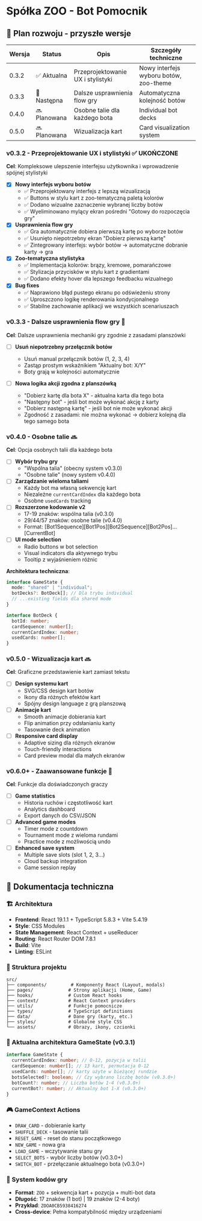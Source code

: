 # Spółka ZOO - Bot Pomocnik

## 🎯 Plan rozwoju - przyszłe wersje

| Wersja | Status       | Opis                              | Szczegóły techniczne                   |
| ------ | ------------ | --------------------------------- | -------------------------------------- |
| 0.3.2  | ✅ Aktualna  | Przeprojektowanie UX i stylistyki | Nowy interfejs wyboru botów, zoo-theme |
| 0.3.3  | 🎯 Następna  | Dalsze usprawnienia flow gry      | Automatyczna kolejność botów           |
| 0.4.0  | 🔜 Planowana | Osobne talie dla każdego bota     | Individual bot decks                   |
| 0.5.0  | 🔜 Planowana | Wizualizacja kart                 | Card visualization system              |

### v0.3.2 - Przeprojektowanie UX i stylistyki ✅ UKOŃCZONE

**Cel**: Kompleksowe ulepszenie interfejsu użytkownika i wprowadzenie spójnej stylistyki

- [x] **Nowy interfejs wyboru botów**
  - ✅ Przeprojektowany interfejs z lepszą wizualizacją
  - ✅ Buttons w stylu kart z zoo-tematyczną paletą kolorów
  - ✅ Dodano wizualne zaznaczenie wybranej liczby botów
  - ✅ Wyeliminowano mylący ekran pośredni "Gotowy do rozpoczęcia gry"
- [x] **Usprawnienia flow gry**
  - ✅ Gra automatycznie dobiera pierwszą kartę po wyborze botów
  - ✅ Usunięto niepotrzebny ekran "Dobierz pierwszą kartę"
  - ✅ Zintegrowany interfejs: wybór botów → automatyczne dobranie karty → gra
- [x] **Zoo-tematyczna stylistyka**
  - ✅ Implementacja kolorów: brązy, kremowe, pomarańczowe
  - ✅ Stylizacja przycisków w stylu kart z gradientami
  - ✅ Dodano efekty hover dla lepszego feedbacku wizualnego
- [x] **Bug fixes**
  - ✅ Naprawiono błąd pustego ekranu po odświeżeniu strony
  - ✅ Uproszczono logikę renderowania kondycjonalnego
  - ✅ Stabilne zachowanie aplikacji we wszystkich scenariuszach

### v0.3.3 - Dalsze usprawnienia flow gry 🎯

**Cel**: Dalsze usprawnienia mechaniki gry zgodnie z zasadami planszówki

- [ ] **Usuń niepotrzebny przełącznik botów**

  - Usuń manual przełącznik botów (1, 2, 3, 4)
  - Zastąp prostym wskaźnikiem "Aktualny bot: X/Y"
  - Boty grają w kolejności automatycznie

- [ ] **Nowa logika akcji zgodna z planszówką**
  - "Dobierz kartę dla bota X" - aktualna karta dla tego bota
  - "Następny bot" - jeśli bot może wykonać akcję z karty
  - "Dobierz następną kartę" - jeśli bot nie może wykonać akcji
  - Zgodność z zasadami: nie można wykonać → dobierz kolejną dla tego samego bota

### v0.4.0 - Osobne talie 🔜

**Cel**: Opcja osobnych talii dla każdego bota

- [ ] **Wybór trybu gry**
  - "Wspólna talia" (obecny system v0.3.0)
  - "Osobne talie" (nowy system v0.4.0)
- [ ] **Zarządzanie wieloma taliami**
  - Każdy bot ma własną sekwencję kart
  - Niezależne `currentCardIndex` dla każdego bota
  - Osobne `usedCards` tracking
- [ ] **Rozszerzone kodowanie v2**
  - 17-19 znaków: wspólna talia (v0.3.0)
  - 29/44/57 znaków: osobne talie (v0.4.0)
  - Format: [Bot1Sequence][Bot1Pos][Bot2Sequence][Bot2Pos]...[CurrentBot]
- [ ] **UI mode selection**
  - Radio buttons w bot selection
  - Visual indicators dla aktywnego trybu
  - Tooltip z wyjaśnieniem różnic

**Architektura techniczna**:

```typescript
interface GameState {
  mode: "shared" | "individual";
  botDecks?: BotDeck[]; // Dla trybu individual
  // ...existing fields dla shared mode
}

interface BotDeck {
  botId: number;
  cardSequence: number[];
  currentCardIndex: number;
  usedCards: number[];
}
```

### v0.5.0 - Wizualizacja kart 🔜

**Cel**: Graficzne przedstawienie kart zamiast tekstu

- [ ] **Design systemu kart**
  - SVG/CSS design kart botów
  - Ikony dla różnych efektów kart
  - Spójny design language z grą planszową
- [ ] **Animacje kart**
  - Smooth animacje dobierania kart
  - Flip animation przy odsłanianiu karty
  - Tasowanie deck animation
- [ ] **Responsive card display**
  - Adaptive sizing dla różnych ekranów
  - Touch-friendly interactions
  - Card preview modal dla małych ekranów

### v0.6.0+ - Zaawansowane funkcje 🔮

**Cel**: Funkcje dla doświadczonych graczy

- [ ] **Game statistics**
  - Historia ruchów i częstotliwość kart
  - Analytics dashboard
  - Export danych do CSV/JSON
- [ ] **Advanced game modes**
  - Timer mode z countdown
  - Tournament mode z wieloma rundami
  - Practice mode z możliwością undo
- [ ] **Enhanced save system**
  - Multiple save slots (slot 1, 2, 3...)
  - Cloud backup integration
  - Game session replay

## 📖 Dokumentacja techniczna

### 🏗️ Architektura

- **Frontend**: React 19.1.1 + TypeScript 5.8.3 + Vite 5.4.19
- **Style**: CSS Modules
- **State Management**: React Context + useReducer
- **Routing**: React Router DOM 7.8.1
- **Build**: Vite
- **Linting**: ESLint

### 📁 Struktura projektu

```
src/
├── components/         # Komponenty React (Layout, modals)
├── pages/             # Strony aplikacji (Home, Game)
├── hooks/             # Custom React hooks
├── context/           # React Context providers
├── utils/             # Funkcje pomocnicze
├── types/             # TypeScript definitions
├── data/              # Dane gry (karty, etc.)
├── styles/            # Globalne style CSS
└── assets/            # Obrazy, ikony, czcionki
```

### 🔧 Aktualna architektura GameState (v0.3.1)

```typescript
interface GameState {
  currentCardIndex: number; // 0-12, pozycja w talii
  cardSequence: number[]; // 13 kart, permutacja 0-12
  usedCards: number[]; // karty użyte w bieżącej rundzie
  botsSelected?: boolean; // Czy wybrano liczbę botów (v0.3.0+)
  botCount?: number; // Liczba botów 1-4 (v0.3.0+)
  currentBot?: number; // Aktualny bot 1-X (v0.3.0+)
}
```

### 🎮 GameContext Actions

- `DRAW_CARD` - dobieranie karty
- `SHUFFLE_DECK` - tasowanie talii
- `RESET_GAME` - reset do stanu początkowego
- `NEW_GAME` - nowa gra
- `LOAD_GAME` - wczytywanie stanu gry
- `SELECT_BOTS` - wybór liczby botów (v0.3.0+)
- `SWITCH_BOT` - przełączanie aktualnego bota (v0.3.0+)

### 💾 System kodów gry

- **Format**: `ZOO` + sekwencja kart + pozycja + multi-bot data
- **Długość**: 17 znaków (1 bot) | 19 znaków (2-4 boty)
- **Przykład**: `ZOOA0CB5938416274`
- **Cross-device**: Pełna kompatybilność między urządzeniami

